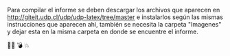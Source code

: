 Para compilar el informe se deben descargar los archivos que aparecen en http://giteit.udp.cl/udp/udp-latex/tree/master e instalarlos según las mismas instrucciones que aparecen ahí, también se necesita la carpeta "Imagenes" y dejar esta en la misma carpeta en donde se encuentre el informe.

:man_with_turban: :bomb: :boom:
